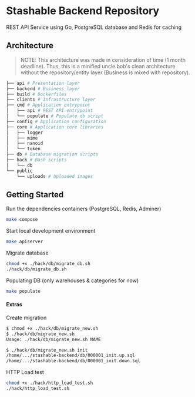 # Stashable Backend Repository

REST API Service using Go, PostgreSQL database and Redis for caching

## **Architecture**

> NOTE: This architecture was made in consideration of time (1 month deadline). Thus, this is a minified uncle bob's clean architecture without the repository/entity layer (Business is mixed with repository).

```sh
├── api # Presentation layer
├── backend # Business layer
├── build # Dockerfiles
├── clients # Infrastructure layer
├── cmd # Application entrypoint
│   ├── api # REST API entrypoint
│   └── populate # Populate db script
├── config # Application configuration
├── core # Application core libraries
│   ├── logger
│   ├── mime
│   ├── nanoid
│   └── token
├── db # Database migration scripts
├── hack # Bash scripts
│   └── db
└── public
    └── uploads # Uploaded images
```

## Getting Started

Run the dependencies containers (PostgreSQL, Redis, Adminer)

```bash
make compose
```

Start local development environment

```bash
make apiserver
```

Migrate database

```bash
chmod +x ./hack/db/migrate_db.sh
./hack/db/migrate_db.sh
```

Populating DB (only warehouses & categories for now)

```bash
make populate
```

#### Extras

Create migration

```bash
$ chmod +x ./hack/db/migrate_new.sh
$ ./hack/db/migrate_new.sh
Usage: ./hack/db/migrate_new.sh NAME

$ ./hack/db/migrate_new.sh init
/home/.../stashable-backend/db/000001_init.up.sql
/home/.../stashable-backend/db/000001_init.down.sql

```

HTTP Load test

```bash
chmod +x ./hack/http_load_test.sh
./hack/http_load_test.sh
```
